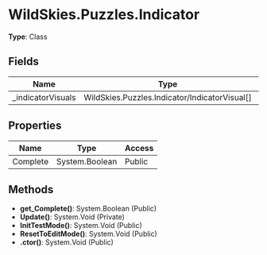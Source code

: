 ﻿# WildSkies.Puzzles.Indicator

**Type**: Class

## Fields

| Name | Type | Access |
|------|------|--------|
| _indicatorVisuals | WildSkies.Puzzles.Indicator/IndicatorVisual[] | Private |

## Properties

| Name | Type | Access |
|------|------|--------|
| Complete | System.Boolean | Public |

## Methods

- **get_Complete()**: System.Boolean (Public)
- **Update()**: System.Void (Private)
- **InitTestMode()**: System.Void (Public)
- **ResetToEditMode()**: System.Void (Public)
- **.ctor()**: System.Void (Public)


